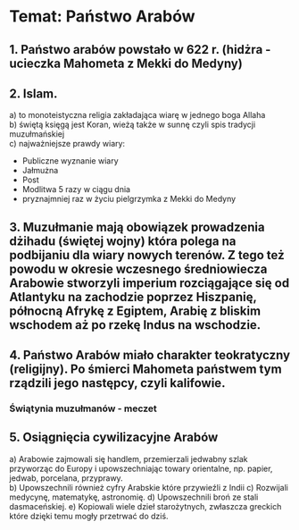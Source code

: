 # Temat: Państwo Arabów
## 1. Państwo arabów powstało w 622 r. (hidżra - ucieczka Mahometa z Mekki do Medyny)
## 2. Islam.
a) to monoteistyczna religia zakładająca wiarę w jednego boga Allaha  
b) świętą księgą jest Koran, wieżą także w sunnę czyli spis tradycji muzułmańskiej  
c) najważniejsze prawdy wiary:  
- Publiczne wyznanie wiary
- Jałmużna
- Post
- Modlitwa 5 razy w ciągu dnia
- pryznajmniej raz w życiu pielgrzymka z Mekki do Medyny
## 3. Muzułmanie mają obowiązek prowadzenia dżihadu (świętej wojny) która polega na podbijaniu dla wiary nowych terenów. Z tego też powodu w okresie wczesnego średniowiecza Arabowie stworzyli imperium rozciągające się od Atlantyku na zachodzie poprzez Hiszpanię, północną Afrykę z Egiptem, Arabię z bliskim wschodem aż po rzekę Indus na wschodzie.
## 4. Państwo Arabów miało charakter teokratyczny (religijny). Po śmierci Mahometa państwem tym rządzili jego następcy, czyli kalifowie.
### Świątynia muzułmanów - meczet
## 5. Osiągnięcia cywilizacyjne Arabów
a) Arabowie zajmowali się handlem, przemierzali jedwabny szlak przyworząc do Europy i upowszechniając towary orientalne, np. papier, jedwab, porcelana, przyprawy.  
b) Upowszechnili również cyfry Arabskie które przywieźli z Indii
c) Rozwijali medycynę, matematykę, astronomię.
d) Upowszechnili broń ze stali dasmaceńskiej.
e) Kopiowali wiele dzieł starożytnych, zwłaszcza greckich które dzięki temu mogły przetrwać do dziś.
